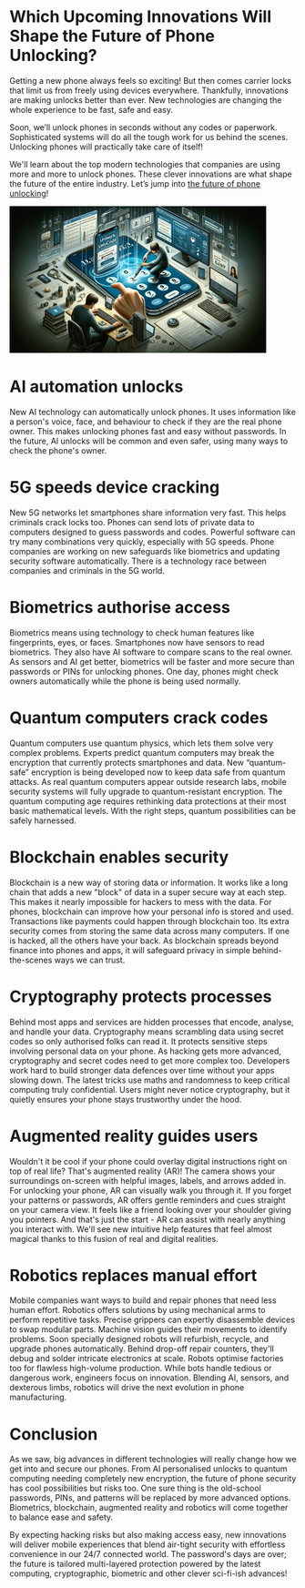 # Which Upcoming Innovations Will Shape the Future of Phone Unlocking?

Getting a new phone always feels so exciting! But then comes carrier locks that limit us from freely using devices everywhere. Thankfully, innovations are making unlocks better than ever. New technologies are changing the whole experience to be fast, safe and easy.

Soon, we’ll unlock phones in seconds without any codes or paperwork. Sophisticated systems will do all the tough work for us behind the scenes. Unlocking phones will practically take care of itself!

We'll learn about the top modern technologies that companies are using more and more to unlock phones. These clever innovations are what shape the future of the entire industry. 
Let’s jump into [the future of phone unlocking](https://unlockhere.com/)!


![Image1](https://github.com/imranmurtaza001/Future-of-Phone-Unlocking/blob/main/github1.jpg?raw=true)

# AI automation unlocks
New AI technology can automatically unlock phones. It uses information like a person's voice, face, and behaviour to check if they are the real phone owner. This makes unlocking phones fast and easy without passwords. In the future, AI unlocks will be common and even safer, using many ways to check the phone's owner.
# 5G speeds device cracking
New 5G networks let smartphones share information very fast. This helps criminals crack locks too. Phones can send lots of private data to computers designed to guess passwords and codes. Powerful software can try many combinations very quickly, especially with 5G speeds. Phone companies are working on new safeguards like biometrics and updating security software automatically. There is a technology race between companies and criminals in the 5G world.
# Biometrics authorise access
Biometrics means using technology to check human features like fingerprints, eyes, or faces. Smartphones now have sensors to read biometrics. They also have AI software to compare scans to the real owner. As sensors and AI get better, biometrics will be faster and more secure than passwords or PINs for unlocking phones. One day, phones might check owners automatically while the phone is being used normally.
# Quantum computers crack codes
Quantum computers use quantum physics, which lets them solve very complex problems. Experts predict quantum computers may break the encryption that currently protects smartphones and data. New “quantum-safe” encryption is being developed now to keep data safe from quantum attacks. As real quantum computers appear outside research labs, mobile security systems will fully upgrade to quantum-resistant encryption. The quantum computing age requires rethinking data protections at their most basic mathematical levels. With the right steps, quantum possibilities can be safely harnessed.
# Blockchain enables security
Blockchain is a new way of storing data or information. It works like a long chain that adds a new "block" of data in a super secure way at each step. This makes it nearly impossible for hackers to mess with the data. For phones, blockchain can improve how your personal info is stored and used. Transactions like payments could happen through blockchain too. Its extra security comes from storing the same data across many computers. If one is hacked, all the others have your back. As blockchain spreads beyond finance into phones and apps, it will safeguard privacy in simple behind-the-scenes ways we can trust.
# Cryptography protects processes
Behind most apps and services are hidden processes that encode, analyse, and handle your data. Cryptography means scrambling data using secret codes so only authorised folks can read it. It protects sensitive steps involving personal data on your phone. As hacking gets more advanced, cryptography and secret codes need to get more complex too. Developers work hard to build stronger data defences over time without your apps slowing down. The latest tricks use maths and randomness to keep critical computing truly confidential. Users might never notice cryptography, but it quietly ensures your phone stays trustworthy under the hood.
# Augmented reality guides users
Wouldn't it be cool if your phone could overlay digital instructions right on top of real life? That's augmented reality (AR)! The camera shows your surroundings on-screen with helpful images, labels, and arrows added in. For unlocking your phone, AR can visually walk you through it. If you forget your patterns or passwords, AR offers gentle reminders and cues straight on your camera view. It feels like a friend looking over your shoulder giving you pointers. And that's just the start - AR can assist with nearly anything you interact with. We'll see new intuitive help features that feel almost magical thanks to this fusion of real and digital realities.
# Robotics replaces manual effort
Mobile companies want ways to build and repair phones that need less human effort. Robotics offers solutions by using mechanical arms to perform repetitive tasks. Precise grippers can expertly disassemble devices to swap modular parts. Machine vision guides their movements to identify problems. Soon specially designed robots will refurbish, recycle, and upgrade phones automatically. Behind drop-off repair counters, they'll debug and solder intricate electronics at scale. Robots optimise factories too for flawless high-volume production. While bots handle tedious or dangerous work, engineers focus on innovation. Blending AI, sensors, and dexterous limbs, robotics will drive the next evolution in phone manufacturing.
# Conclusion
As we saw, big advances in different technologies will really change how we get into and secure our phones. From AI personalised unlocks to quantum computing needing completely new encryption, the future of phone security has cool possibilities but risks too. One sure thing is the old-school passwords, PINs, and patterns will be replaced by more advanced options. Biometrics, blockchain, augmented reality and robotics will come together to balance ease and safety. 

By expecting hacking risks but also making access easy, new innovations will deliver mobile experiences that blend air-tight security with effortless convenience in our 24/7 connected world. The password's days are over; the future is tailored multi-layered protection powered by the latest computing, cryptographic, biometric and other clever sci-fi-ish advances!

